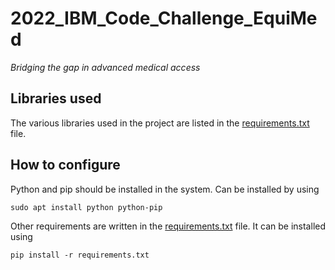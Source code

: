 # **2022_IBM_Code_Challenge_EquiMed**

 _Bridging the gap in advanced medical access_


## Libraries used

The various libraries used in the project are listed in the [requirements.txt](requirements.txt) file.

## How to configure

Python and pip should be installed in the system.
Can be installed by using

```sudo apt install python python-pip```

Other requirements are written in the [requirements.txt](requirements.txt) file.
It can be installed using 

```pip install -r requirements.txt```
